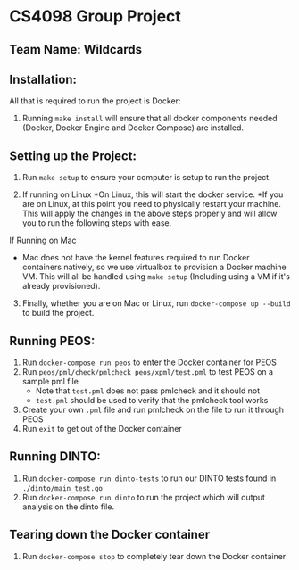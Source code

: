 # CS4098 Group Project
## Team Name: Wildcards

## Installation:

All that is required to run the project is Docker:

1. Running `make install` will ensure that all docker components needed (Docker, Docker Engine and Docker Compose) are installed.

## Setting up the Project:

1. Run `make setup` to ensure your computer is setup to run the project.

2. If running on Linux
 *On Linux, this will start the docker service. 
 *If you are on Linux, at this point you need to physically restart your machine. This will apply the changes in the above steps properly and will allow you to run the following steps with ease.

 If Running on Mac
* Mac does not have the kernel features required to run Docker containers natively, so we use virtualbox to provision a Docker machine VM. This will all be handled using `make setup` (Including using a VM if it's already provisioned).

3. Finally, whether you are on Mac or Linux, run `docker-compose up --build` to build the project.

## Running PEOS:

1. Run `docker-compose run peos` to enter the Docker container for PEOS
2. Run `peos/pml/check/pmlcheck peos/xpml/test.pml` to test PEOS on a sample pml file
   * Note that `test.pml` does not pass pmlcheck and it should not
   * `test.pml` should be used to verify that the pmlcheck tool works
3. Create your own `.pml` file and run pmlcheck on the file to run it through PEOS
4. Run `exit` to get out of the Docker container

## Running DINTO:

1. Run `docker-compose run dinto-tests` to run our DINTO tests found in `./dinto/main_test.go`
2. Run `docker-compose run dinto` to run the project which will output analysis on the dinto file.

## Tearing down the Docker container

1. Run `docker-compose stop` to completely tear down the Docker container
